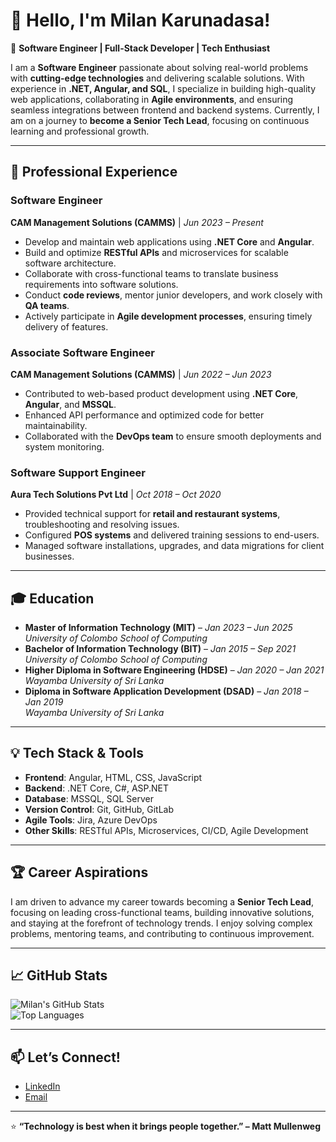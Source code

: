 # 👋 Hello, I'm Milan Karunadasa!  

🚀 **Software Engineer | Full-Stack Developer | Tech Enthusiast**  

I am a **Software Engineer** passionate about solving real-world problems with **cutting-edge technologies** and delivering scalable solutions. With experience in **.NET, Angular, and SQL**, I specialize in building high-quality web applications, collaborating in **Agile environments**, and ensuring seamless integrations between frontend and backend systems. Currently, I am on a journey to **become a Senior Tech Lead**, focusing on continuous learning and professional growth.  

---

## 💼 **Professional Experience**  

### **Software Engineer**  
**CAM Management Solutions (CAMMS)** | *Jun 2023 – Present*  
- Develop and maintain web applications using **.NET Core** and **Angular**.  
- Build and optimize **RESTful APIs** and microservices for scalable software architecture.  
- Collaborate with cross-functional teams to translate business requirements into software solutions.  
- Conduct **code reviews**, mentor junior developers, and work closely with **QA teams**.  
- Actively participate in **Agile development processes**, ensuring timely delivery of features.  

### **Associate Software Engineer**  
**CAM Management Solutions (CAMMS)** | *Jun 2022 – Jun 2023*  
- Contributed to web-based product development using **.NET Core**, **Angular**, and **MSSQL**.  
- Enhanced API performance and optimized code for better maintainability.  
- Collaborated with the **DevOps team** to ensure smooth deployments and system monitoring.  

### **Software Support Engineer**  
**Aura Tech Solutions Pvt Ltd** | *Oct 2018 – Oct 2020*  
- Provided technical support for **retail and restaurant systems**, troubleshooting and resolving issues.  
- Configured **POS systems** and delivered training sessions to end-users.  
- Managed software installations, upgrades, and data migrations for client businesses.  

---

## 🎓 **Education**  
- **Master of Information Technology (MIT)** – *Jan 2023 – Jun 2025*  
  *University of Colombo School of Computing*  
- **Bachelor of Information Technology (BIT)** – *Jan 2015 – Sep 2021*  
  *University of Colombo School of Computing*  
- **Higher Diploma in Software Engineering (HDSE)** – *Jan 2020 – Jan 2021*  
  *Wayamba University of Sri Lanka*  
- **Diploma in Software Application Development (DSAD)** – *Jan 2018 – Jan 2019*  
  *Wayamba University of Sri Lanka*  

---

## 💡 **Tech Stack & Tools**  
- **Frontend**: Angular, HTML, CSS, JavaScript  
- **Backend**: .NET Core, C#, ASP.NET  
- **Database**: MSSQL, SQL Server  
- **Version Control**: Git, GitHub, GitLab  
- **Agile Tools**: Jira, Azure DevOps  
- **Other Skills**: RESTful APIs, Microservices, CI/CD, Agile Development  

---

## 🏆 **Career Aspirations**  
I am driven to advance my career towards becoming a **Senior Tech Lead**, focusing on leading cross-functional teams, building innovative solutions, and staying at the forefront of technology trends. I enjoy solving complex problems, mentoring teams, and contributing to continuous improvement.  

---

## 📈 **GitHub Stats**  
![Milan's GitHub Stats](https://github-readme-stats.vercel.app/api?username=your-github-username&show_icons=true&theme=radical)  
![Top Languages](https://github-readme-stats.vercel.app/api/top-langs/?username=your-github-username&layout=compact&theme=radical)  

---

## 📫 **Let’s Connect!**  
- [LinkedIn](https://linkedin.com/in/milan-karunadasa)  
- [Email](mailto:your-email@example.com)  

---

⭐ **“Technology is best when it brings people together.” – Matt Mullenweg**  

